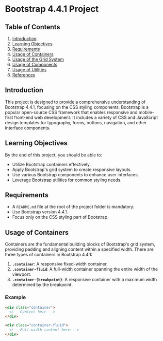 # Bootstrap 4.4.1 Project

## Table of Contents
1. [Introduction](#introduction)
2. [Learning Objectives](#learning-objectives)
3. [Requirements](#requirements)
4. [Usage of Containers](#usage-of-containers)
5. [Usage of the Grid System](#usage-of-the-grid-system)
6. [Usage of Components](#usage-of-components)
7. [Usage of Utilities](#usage-of-utilities)
8. [References](#references)

## Introduction
This project is designed to provide a comprehensive understanding of Bootstrap 4.4.1, focusing on the CSS styling components. Bootstrap is a popular open-source CSS framework that enables responsive and mobile-first front-end web development. It includes a variety of CSS and JavaScript design templates for typography, forms, buttons, navigation, and other interface components.

## Learning Objectives
By the end of this project, you should be able to:
- Utilize Bootstrap containers effectively.
- Apply Bootstrap's grid system to create responsive layouts.
- Use various Bootstrap components to enhance user interfaces.
- Leverage Bootstrap utilities for common styling needs.

## Requirements
- A `README.md` file at the root of the project folder is mandatory.
- Use Bootstrap version 4.4.1.
- Focus only on the CSS styling part of Bootstrap.

## Usage of Containers
Containers are the fundamental building blocks of Bootstrap's grid system, providing padding and aligning content within a specified width. There are three types of containers in Bootstrap 4.4.1:
1. **`.container`**: A responsive fixed-width container.
2. **`.container-fluid`**: A full-width container spanning the entire width of the viewport.
3. **`.container-{breakpoint}`**: A responsive container with a maximum width determined by the breakpoint.

### Example
```html
<div class="container">
  <!-- Content here -->
</div>

<div class="container-fluid">
  <!-- Full-width content here -->
</div>
